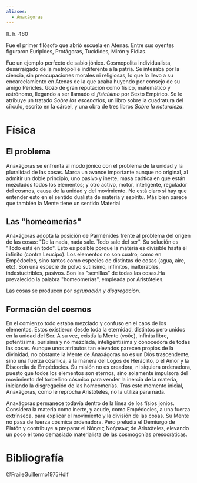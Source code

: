 ```yaml
---
aliases:
  - Anaxágoras
---
```

fl. h. 460

Fue el primer filósofo que abrió escuela en Atenas. Entre sus oyentes figuraron Eurípides, Protágoras, Tucídides, Mirón y Fidias.

Fue un ejemplo perfecto de sabio jónico. Cosmopolita individualista, desarraigado de la metrópoli e indiferente a la patria. Se intesaba por la ciencia, sin preocupaciones morales ni religiosas, lo que lo llevo a su encarcelamiento en Atenas de la que acaba huyendo por consejo de su amigo Pericles. Gozó de gran reputación como físico, matemático y astrónomo, llegando a ser llamado el *fisicísimo* por Sexto Empírico. Se le atribuye un tratado *Sobre los escenarios*, un libro sobre la cuadratura del círculo, escrito en la cárcel, y una obra de tres libros *Sobre la naturaleza*.

# Física

## El problema

Anaxágoras se enfrenta al modo jónico con el problema de la unidad y la pluralidad de las cosas. Marca un avance importante aunque no original, al admitir un doble principio, uno pasivo y inerte, masa caótica en que están mezclados todos los elementos; y otro activo, motor, inteligente, regulador del cosmos, causa de la unidad y del movimiento. No está claro si hay que entender esto en el sentido dualista de materia y espíritu. Más bien parece que también la Mente tiene un sentido Material

## Las "homeomerías"

Anaxágoras adopta la posición de Parménides frente al problema del origen de las cosas: "De la nada, nada sale. Todo sale del ser". Su solución es "Todo está en todo". Esto es posible porque la materia es divisible hasta el infinito (contra Leucipo). Los elementos no son cuatro, como en Empédocles, sino tantos como especies de distintas de cosas (agua, aire, etc). Son una especie de polvo sutilísimo, infinitos, inalterables, indestuctribles, pasivos. Son las "semillas" de todas las cosas.Ha prevalecido la palabra "homeomerías", empleada por Aristóteles.

Las cosas se producen por *agrupación* y *disgregación*.

## Formación del cosmos

En el comienzo todo estaba mezclado y confuso en el caos de los elementos. Estos existieron desde toda la eternidad, distintos pero unidos en la unidad del Ser. A su vez, existía la Mente (νοῦς), infinita libre, potentísima, purísima y no mezclada, inteligentísima y conocedora de todas las cosas. Aunque unos atributos tan elevados parecen propios de la divinidad, no obstante la Mente de Anaxágoras no es un Dios trascendente, sino una fuerza cósmica, a la manera del Logos de Heráclito, o el Amor y la Discordia de Empédocles. Su misión no es creadora, ni siquiera ordenadora, puesto que todos los elementos son eternos, sino solamente impulsora del movimiento del torbellino cósmico para vender la inercia de la materia, iniciando la disgregación de las homeomerías. Tras este momento inicial, Anaxágoras, como le reprocha Aristóteles, no la utiliza para nada.

Anaxágoras permanece todavía dentro de la línea de los físios jonios. Considera la materia como inerte, y acude, como Empédocles, a una fuerza extrínseca, para explicar el movimiento y la división de las cosas. Su Mente no pasa de fuerza cósmica ordenadora. Pero preludia el Demiurgo de Platón y contribuye a preparar el Νόησις Νοήσεως de Aristóteles, elevando un poco el tono demasiado materialista de las cosmogonías presocráticas.


# Bibliografía
@FraileGuillermo1975Hdlf
